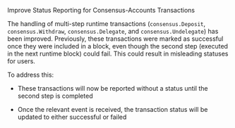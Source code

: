 Improve Status Reporting for Consensus-Accounts Transactions

The handling of multi-step runtime transactions (`consensus.Deposit`,
`consensus.Withdraw`, `consensus.Delegate`, and `consensus.Undelegate`)
has been improved. Previously, these transactions were marked as successful
once they were included in a block, even though the second step (executed in
the next runtime block) could fail. This could result in misleading statuses
for users.

To address this:

- These transactions will now be reported without a status until the second
step is completed

- Once the relevant event is received, the transaction status will be updated
to either successful or failed
